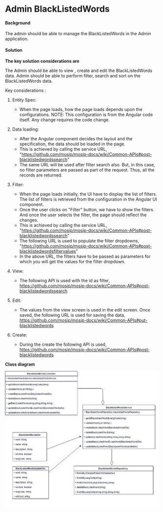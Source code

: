 # Admin BlackListedWords 

#### Background

The admin should be able to manage the BlackListedWords in the Admin application. 

#### Solution

**The key solution considerations are**

The Admin should be able to view , create and edit the BlackListedWords data. Admin should be able to perform filter, search and sort on the BlackListedWords data.

Key considerations : 

1. Entity Spec: 
	- When the page loads, how the page loads depends upon the configurations. NOTE: This configuration is from the Angular code itself. Any change requires the code change.

2. Data loading:
	- After the Angular component decides the layout and the specification, the data should be loaded in the page. 
	- This is achieved by calling the service URL, 
	"https://github.com/mosip/mosip-docs/wiki/Common-APIs#post-blacklistedwordssearch"
	- The same URL will be used after filter search also. But, in this case, no filter parameters are passed as part of the request. Thus, all the records are returned. 

3. Filter:
	- When the page loads initially, the UI have to display the list of filters. The list of filters is retrieved from the configuration in the Angular UI component. 
	- Once the user clicks on "Filter" button, we have to show the filters. And once the user selects the filter, the page should reflect the changes.
	- This is achieved by calling the service URL, 
	"https://github.com/mosip/mosip-docs/wiki/Common-APIs#post-blacklistedwordssearch"
	- The following URL is used to populate the filter dropdowns, 
	"https://github.com/mosip/mosip-docs/wiki/Common-APIs#post-blacklistedwordsfiltervalues"
	- In the above URL, the filters have to be passed as parameters for which you will get the values for the filter dropdown.
	
4. View:
	- The following API is used with the id as filter,
	https://github.com/mosip/mosip-docs/wiki/Common-APIs#post-blacklistedwordssearch
	
5. Edit:
	- The values from the view screen is used in the edit screen. Once saved, the following URL is used for saving the data, 
	https://github.com/mosip/mosip-docs/wiki/Common-APIs#put-blacklistedwords
	
6. Create:
	- During the create the following API is used, 
	https://github.com/mosip/mosip-docs/wiki/Common-APIs#post-blacklistedwords


**Class diagram**

![Class Diagram](_images/admin-blacklistedwords.jpg)